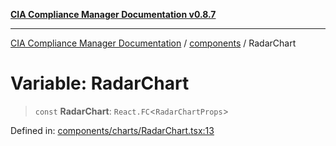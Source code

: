 [**CIA Compliance Manager Documentation v0.8.7**](../../README.md)

***

[CIA Compliance Manager Documentation](../../modules.md) / [components](../README.md) / RadarChart

# Variable: RadarChart

> `const` **RadarChart**: `React.FC`\<`RadarChartProps`\>

Defined in: [components/charts/RadarChart.tsx:13](https://github.com/Hack23/cia-compliance-manager/blob/c1b03266cad85c2f58531e3fd0aea147fa649ae0/src/components/charts/RadarChart.tsx#L13)
